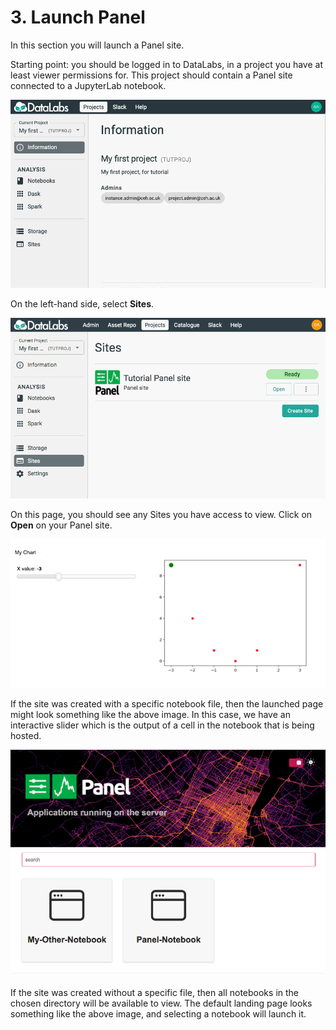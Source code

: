 # 3. Launch Panel

In this section you will launch a Panel site.

Starting point: you should be logged in to DataLabs, in a project you have at least
viewer permissions for. This project should contain a Panel site connected to a
JupyterLab notebook.

![project page](../../img/project-page.png "project page")

On the left-hand side, select **Sites**.

![panel ready](../../img/project-panel-ready.png "panel ready")

On this page, you should see any Sites you have access to view.
Click on **Open** on your Panel site.

![panel example](../../img/project-panel-example.png "panel example")

If the site was created with a specific notebook file, then the launched page might
look something like the above image. In this case, we have an interactive slider
which is the output of a cell in the notebook that is being hosted.

![panel landing page](../../img/project-panel-landing-page.png "panel landing page")

If the site was created without a specific file, then all notebooks in the chosen
directory will be available to view. The default landing page looks something like
the above image, and selecting a notebook will launch it.

